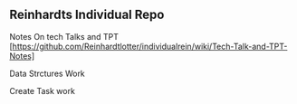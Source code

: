 ## Reinhardts Individual Repo
Notes On tech Talks and TPT [https://github.com/Reinhardtlotter/individualrein/wiki/Tech-Talk-and-TPT-Notes]

Data Strctures Work

Create Task work
